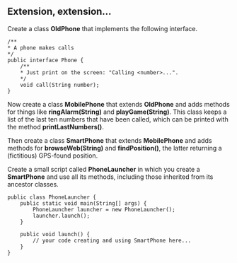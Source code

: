 ## Extension, extension...
Create a class **OldPhone** that implements the following interface.
```
/**
* A phone makes calls
*/
public interface Phone {
    /**
    * Just print on the screen: "Calling <number>...".
    */
    void call(String number);
}
```

Now create a class **MobilePhone** that extends **OldPhone** and adds methods 
for things like **ringAlarm(String)** and **playGame(String)**. This class 
keeps a list of the last ten numbers that have been called, which can 
be printed with the method **printLastNumbers()**.

Then create a class **SmartPhone** that extends **MobilePhone** and adds methods 
for **browseWeb(String)** and **findPosition()**, the latter returning a 
(fictitious) GPS-found position. 

Create a small script called **PhoneLauncher** in which you create a 
**SmartPhone** and use all its methods, including those inherited 
from its ancestor classes. 

```
public class PhoneLauncher {
    public static void main(String[] args) {
        PhoneLauncher launcher = new PhoneLauncher();
        launcher.launch();
    }
    
    public void launch() {
        // your code creating and using SmartPhone here...
    }
}
```